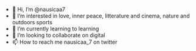 - 👋 Hi, I’m @nausicaa7
- 👀 I’m interested in love, inner peace, litterature and cinema, nature and outdoors sports
- 🌱 I’m currently learning to learning
- 💞️ I’m looking to collaborate on digital
- 📫 How to reach me nausicaa_7 on twitter

<!---
nausicaa7/nausicaa7 is a ✨ special ✨ repository because its `README.md` (this file) appears on your GitHub profile.
You can click the Preview link to take a look at your changes.
--->
